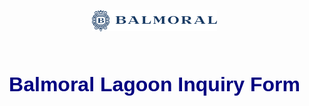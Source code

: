 <!DOCTYPE html>
<html>
<head>
  <meta charset="UTF-8" />
  <title>Balmoral Lagoon Inquiry</title>
  <style>
    body {
      text-align: center;       /* Centers content */
      color: navy;             /* Navy text */
      font-family: Arial, sans-serif;
      margin: 0;
      padding: 40px;
    }
    img {
      max-width: 200px;        /* Adjust to control logo size */
      height: auto;
      margin-bottom: 20px;
    }
    h1 {
      font-size: 2rem;
      margin-bottom: 20px;
    }
  </style>
</head>
<body>

  <!-- Replace "balmoral-logo-x2.png" with your exact image filename if needed -->
  <img src="balmoral-logo-x2.png" alt="Balmoral Lagoon Logo" />

  <h1>Balmoral Lagoon Inquiry Form</h1>

  <!-- Eventective Inquiry Form Script -->
  <script
    id="ee-inquiry-form-widget"
    src="https://www.eventective.com/providerwidget/widget/widgetscriptinline.js?key=UDU4bjM2S2ZGNUUrWFB3VDNEeSt2cE9QRHJ1TWl3dUpRMVVWUGlOVlJ4cnNDRzhLSXVLT29PYWlPazVJV2xoNg">
  </script>

</body>
</html>
